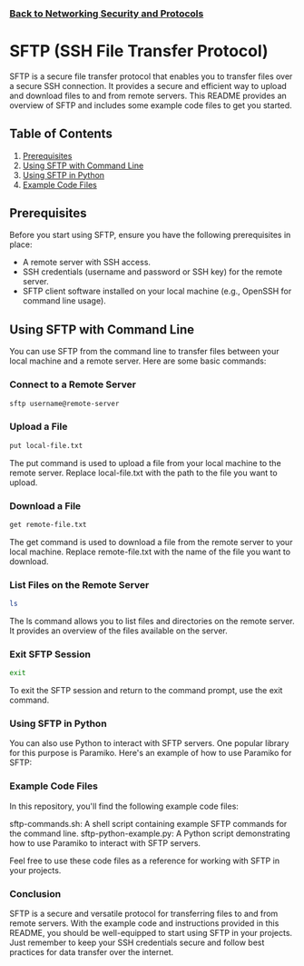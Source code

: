 ### [Back to Networking Security and Protocols](../readme.md)
# SFTP (SSH File Transfer Protocol)

SFTP is a secure file transfer protocol that enables you to transfer files over a secure SSH connection. It provides a secure and efficient way to upload and download files to and from remote servers. This README provides an overview of SFTP and includes some example code files to get you started.

## Table of Contents

1. [Prerequisites](#prerequisites)
2. [Using SFTP with Command Line](#using-sftp-with-command-line)
3. [Using SFTP in Python](#using-sftp-in-python)
4. [Example Code Files](#example-code-files)

## Prerequisites

Before you start using SFTP, ensure you have the following prerequisites in place:

- A remote server with SSH access.
- SSH credentials (username and password or SSH key) for the remote server.
- SFTP client software installed on your local machine (e.g., OpenSSH for command line usage).

## Using SFTP with Command Line

You can use SFTP from the command line to transfer files between your local machine and a remote server. Here are some basic commands:

### Connect to a Remote Server

```bash
sftp username@remote-server
```
### Upload a File

```bash
put local-file.txt
```

The put command is used to upload a file from your local machine to the remote server. Replace local-file.txt with the path to the file you want to upload.

### Download a File

```bash
get remote-file.txt
```

The get command is used to download a file from the remote server to your local machine. Replace remote-file.txt with the name of the file you want to download.

### List Files on the Remote Server

```bash
ls
```

The ls command allows you to list files and directories on the remote server. It provides an overview of the files available on the server.

### Exit SFTP Session
```bash
exit
```
To exit the SFTP session and return to the command prompt, use the exit command.

### Using SFTP in Python
You can also use Python to interact with SFTP servers. One popular library for this purpose is Paramiko. Here's an example of how to use Paramiko for SFTP:

### Example Code Files
In this repository, you'll find the following example code files:

sftp-commands.sh: A shell script containing example SFTP commands for the command line.
sftp-python-example.py: A Python script demonstrating how to use Paramiko to interact with SFTP servers.

Feel free to use these code files as a reference for working with SFTP in your projects.

### Conclusion
SFTP is a secure and versatile protocol for transferring files to and from remote servers. With the example code and instructions provided in this README, you should be well-equipped to start using SFTP in your projects. Just remember to keep your SSH credentials secure and follow best practices for data transfer over the internet.


